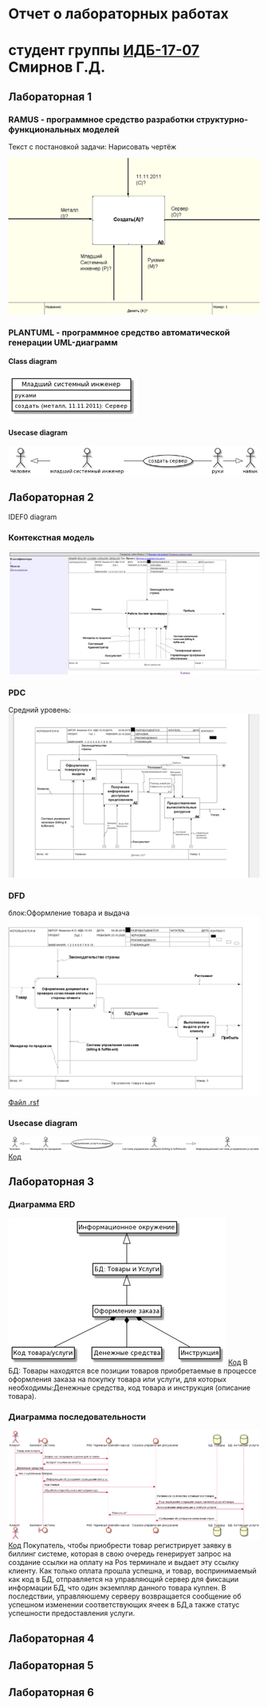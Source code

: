 # Отчет о лабораторных работах
# студент группы [ИДБ-17-07](https://github.com/stankin/design-part-1/wiki/list-idb-17-07) Смирнов Г.Д.

## Лабораторная 1

### RAMUS - программное средство разработки структурно-функциональных моделей
Текст с постановкой задачи: Нарисовать чертёж

![none](https://github.com/Notespeak/projectmanagement/blob/master/lab_1/Screenshot_8.png)



### PLANTUML - программное средство автоматической генерации UML-диаграмм
#### Class diagram
![none](https://github.com/Notespeak/projectmanagement/blob/master/lab_1/uml1.png)



#### Usecase diagram
![none](https://github.com/Notespeak/projectmanagement/blob/master/lab_1/uml2.png)
 

## Лабораторная 2
IDEF0 diagram
### Контекстная модель

![none](https://github.com/Notespeak/projectmanagement/blob/master/lab_2/Screenshot_2145.png)

### PDC
Средний уровень:
![none](https://github.com/Notespeak/projectmanagement/blob/master/lab_2/Screenshot_2161.png)

### DFD
блок:Оформление товара и выдача
![none](https://github.com/Notespeak/projectmanagement/blob/master/lab_2/Screenshot_2162.png)
[Файл .rsf](https://github.com/Notespeak/projectmanagement/blob/master/lab_2/pdc-tildag.rsf)

### Usecase diagram

![none](https://github.com/Notespeak/projectmanagement/blob/master/lab_2/uml.png)
[Код](https://github.com/Notespeak/projectmanagement/blob/master/lab_2/uml.txt)

## Лабораторная 3
### Диаграмма ERD
![none](https://github.com/Notespeak/projectmanagement/blob/master/lab_3/erd.png)
[Код](https://github.com/Notespeak/projectmanagement/blob/master/lab_3/erd.txt)
В БД: Товары находятся все позиции товаров приобретаемые в процессе оформления заказа на покупку товара или услуги, для которых необходимы:Денежные средства, код товара и инструкция (описание товара).
### Диаграмма последовательности
![none](https://github.com/Notespeak/projectmanagement/blob/master/lab_3/uml.png)
[Код](https://github.com/Notespeak/projectmanagement/blob/master/lab_3/uml.txt)
Покупатель, чтобы приобрести товар регистрирует заявку в биллинг системе, которая в свою очередь генерирует запрос на создание ссылки на оплату на Pos терминале и выдает эту ссылку клиенту. Как только оплата прошла успешна, и товар, воспринимаемый как код в БД,  отправляется на управляющий сервер для фиксации информации БД, что один экземпляр данного товара куплен. В последствии, управляюшему серверу возвращается сообщение об успешном изменении соответствующих ячеек в БД,а также статус успешности предоставления услуги.
## Лабораторная 4

## Лабораторная 5

## Лабораторная 6
